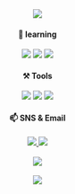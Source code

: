 <div align="center">
	<img src="https://capsule-render.vercel.app/api?type=wave&color=F7DF1E&height=400&section=header&text=JiEun%&fontSize=80" />
</div>

<div align="center">
  	<h4>🌱 learning</h4>
	<img src="https://img.shields.io/badge/Javascript-F7DF1E?style=flat&logo=Javascript&logoColor=white" />
	<img src="https://img.shields.io/badge/HTML5-E34F26?style=flat&logo=HTML5&logoColor=white" />
	<img src="https://img.shields.io/badge/CSS3-1572B6?style=flat&logo=CSS3&logoColor=white" />
</div>

<div align="center">
	<h4>⚒️ Tools</h4>
	<img src="https://img.shields.io/badge/VisualStudioCode-007ACC?style=flat&logo=VisualStudioCode&logoColor=white" />
	<img src="https://img.shields.io/badge/Figma-F24E1E?style=flat&logo=Figma&logoColor=white" />
	<img src="https://img.shields.io/badge/github-181717?style=flat&logo=github&logoColor=white" />
</div>

<div align="center">
	<h4>📫 SNS & Email</h4>
	<a href="https://velog.io/@crg1050/" title="바로가기" target="_blank">
		<img src="https://img.shields.io/badge/Velog-20C997?style=flat&logo=Velog&logoColor=white" />
	</a>
	<a href="crg1050@gmail.com" title="바로가기" target="_blank">
		<img src="https://img.shields.io/badge/crg1050@gmail.com-EA4335?style=flat&logo=crg1050@gmail.com&logoColor=white" />
	</a>
</div>

<br>
<div align="center">
	<img src="https://github-readme-stats.vercel.app/api/top-langs/?username=jieun419&layout=compact"><br><br>
	<img src="https://github-readme-stats.vercel.app/api?username=jieun419&show_icons=true">
</div>


<!---
jieun419/jieun419 is a ✨ special ✨ repository because its `README.md` (this file) appears on your GitHub profile.
You can click the Preview link to take a look at your changes.
--->
